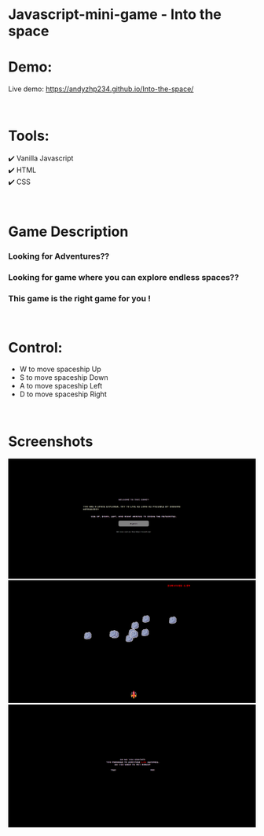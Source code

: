 # Javascript-mini-game - Into the space

# Demo:
Live demo: https://andyzhp234.github.io/Into-the-space/

<br/>

# Tools: <br/>
:heavy_check_mark: Vanilla Javascript <br/>
:heavy_check_mark: HTML <br/>
:heavy_check_mark: CSS <br/>

<br/>

# Game Description
<h3> Looking for Adventures?? </h3>
<h3> Looking for game where you can explore endless spaces?? </h3>
<h3> This game is the right game for you ! </h3>

<br/>

# Control:

 - W to move spaceship Up
 - S to move spaceship Down
 - A to move spaceship Left
 - D to move spaceship Right

<br/>

# Screenshots
<img src="game_images/home.png" alt="home_png"/>
<img src="game_images/game.png" alt="home_png"/>
<img src="game_images/game_end.png" alt="home_png"/>
